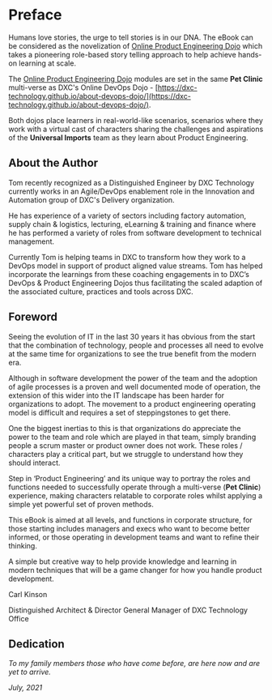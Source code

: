 # Preface

Humans love stories, the urge to tell stories is in our DNA. The eBook can be considered as the novelization of [Online Product Engineering Dojo](https://dxc-technology.github.io/about-pe-dojo/modules/) which takes a pioneering role-based story telling approach to help achieve hands-on learning at scale.

The [Online Product Engineering Dojo](https://dxc-technology.github.io/about-pe-dojo/modules/) modules are set in the same **Pet Clinic** multi-verse as DXC's Online DevOps Dojo - [https://dxc-technology.github.io/about-devops-dojo/](https://dxc-technology.github.io/about-devops-dojo/).

Both dojos place learners in real-world-like scenarios, scenarios where they work with a virtual cast of characters sharing the challenges and aspirations of the **Universal Imports** team as they learn about Product Engineering.

## About the Author

Tom recently recognized as a Distinguished Engineer by DXC Technology currently works in an Agile/DevOps enablement role in the Innovation and Automation group of DXC's Delivery organization.

He has experience of a variety of sectors including factory automation, supply chain & logistics, lecturing, eLearning & training and finance where he has performed a variety of roles from software development to technical management.

Currently Tom is helping teams in DXC to transform how they work to a DevOps model in support of product aligned value streams. Tom has helped incorporate the learnings from these coaching engagements in to DXC’s DevOps & Product Engineering Dojos thus facilitating the scaled adaption of the associated culture, practices and tools across DXC.

## Foreword

Seeing the evolution of IT in the last 30 years it has obvious from the start that the combination of technology, people and processes all need to evolve at the same time for organizations to see the true benefit from the modern era.

Although in software development the power of the team and the adoption of agile processes is a proven and well documented mode of operation, the extension of this wider into the IT landscape has been harder for organizations to adopt. The movement to a product engineering operating model is difficult and requires a set of steppingstones to get there.

One the biggest inertias to this is that organizations do appreciate the power to the team and role which are played in that team, simply branding people a scrum master or product owner does not work. These roles / characters play a critical part, but we struggle to understand how they should interact.

Step in ‘Product Engineering’ and its unique way to portray the roles and functions needed to successfully operate through a multi-verse (**Pet Clinic**) experience, making characters relatable to corporate roles whilst applying a simple yet powerful set of proven methods.

This eBook is aimed at all levels, and functions in corporate structure, for those starting includes managers and execs who want to become better informed, or those operating in development teams and want to refine their thinking.

A simple but creative way to help provide knowledge and learning in modern techniques that will be a game changer for how you handle product development.

Carl Kinson

Distinguished Architect & Director General Manager of DXC Technology Office

## Dedication

_To my family members those who have come before, are here now and are yet to arrive._

_July, 2021_
